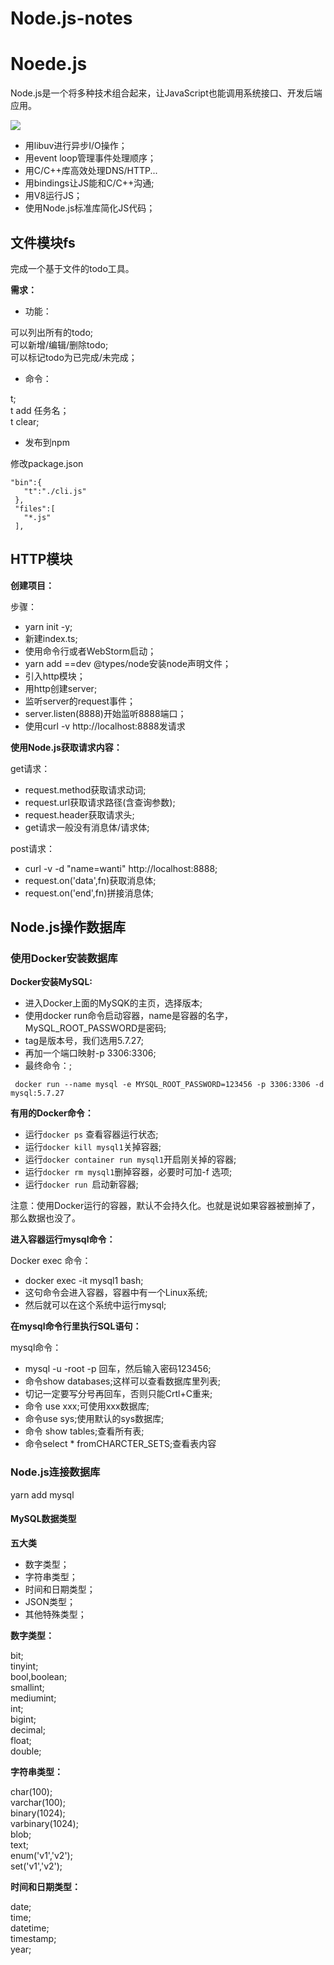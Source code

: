 # Node.js-notes

# Noede.js

Node.js是一个将多种技术组合起来，让JavaScript也能调用系统接口、开发后端应用。

![](https://p9-juejin.byteimg.com/tos-cn-i-k3u1fbpfcp/417ea63956614710a0294573028ae98b~tplv-k3u1fbpfcp-watermark.image)

* 用libuv进行异步I/O操作；</br>
* 用event loop管理事件处理顺序；</br>
* 用C/C++库高效处理DNS/HTTP...</br>
* 用bindings让JS能和C/C++沟通;</br>
* 用V8运行JS；</br>
* 使用Node.js标准库简化JS代码；</br>

## 文件模块fs

完成一个基于文件的todo工具。

**需求：**

* 功能：

可以列出所有的todo;</br>
可以新增/编辑/删除todo;</br>
可以标记todo为已完成/未完成；</br>

* 命令：

t;</br>
t add 任务名；</br>
t clear;</br>

* 发布到npm

修改package.json
```
"bin":{
   "t":"./cli.js"
 },
 "files":[
   "*.js"
 ],
```

## HTTP模块

**创建项目：**

步骤：

* yarn init -y;</br>
* 新建index.ts;</br>
* 使用命令行或者WebStorm启动；</br>
* yarn add ==dev @types/node安装node声明文件；</br>
* 引入http模块；</br>
* 用http创建server;</br>
* 监听server的request事件；</br>
* server.listen(8888)开始监听8888端口；</br>
* 使用curl -v http://localhost:8888发请求</br>

**使用Node.js获取请求内容：**

get请求：</br>
* request.method获取请求动词;</br>
* request.url获取请求路径(含查询参数);</br>
* request.header获取请求头;</br>
* get请求一般没有消息体/请求体;</br>

post请求：</br>
* curl -v -d "name=wanti"  http://localhost:8888;</br>
* request.on('data',fn)获取消息体;</br>
* request.on('end',fn)拼接消息体;</br>

## Node.js操作数据库

### 使用Docker安装数据库

**Docker安装MySQL:**

* 进入Docker上面的MySQK的主页，选择版本;</br>
* 使用docker run命令启动容器，name是容器的名字，MySQL_ROOT_PASSWORD是密码;</br>
* tag是版本号，我们选用5.7.27;</br>
* 再加一个端口映射-p 3306:3306;</br>
* 最终命令：;</br>

 ` docker run --name mysql -e MYSQL_ROOT_PASSWORD=123456 -p 3306:3306 -d mysql:5.7.27`

**有用的Docker命令：**

* 运行`docker ps` 查看容器运行状态;</br>
* 运行`docker kill mysql1`关掉容器;</br>
* 运行`docker container run mysql1`开启刚关掉的容器;</br>
* 运行`docker rm mysql1`删掉容器，必要时可加-f 选项;</br>
* 运行`docker run `启动新容器;</br>

注意：使用Docker运行的容器，默认不会持久化。也就是说如果容器被删掉了，那么数据也没了。

**进入容器运行mysql命令：**

Docker exec 命令：
* docker exec -it mysql1 bash;</br>
* 这句命令会进入容器，容器中有一个Linux系统;</br>
* 然后就可以在这个系统中运行mysql;</br>



**在mysql命令行里执行SQL语句：**

mysql命令：
* mysql -u -root -p 回车，然后输入密码123456;</br>
* 命令show databases;这样可以查看数据库里列表;</br>
* 切记一定要写分号再回车，否则只能Crtl+C重来;</br>
* 命令 use xxx;可使用xxx数据库;</br>
* 命令use sys;使用默认的sys数据库;</br>
* 命令 show tables;查看所有表;</br>
* 命令select * fromCHARCTER_SETS;查看表内容


### Node.js连接数据库

yarn add mysql

#### MySQL数据类型

**五大类**

* 数字类型；
* 字符串类型；
* 时间和日期类型；
* JSON类型；
* 其他特殊类型；

**数字类型：**

bit;</br>
tinyint;</br>
bool,boolean;</br>
smallint;</br>
mediumint;</br>
int;</br>
bigint;</br>
decimal;</br>
float;</br>
double;</br>

**字符串类型：**

char(100);</br>
varchar(100);</br>
binary(1024);</br>
varbinary(1024);</br>
blob;</br>
text;</br>
enum('v1','v2');</br>
set('v1','v2');</br>

**时间和日期类型：**

date;</br>
time;</br>
datetime;</br>
timestamp;</br>
year;</br>
